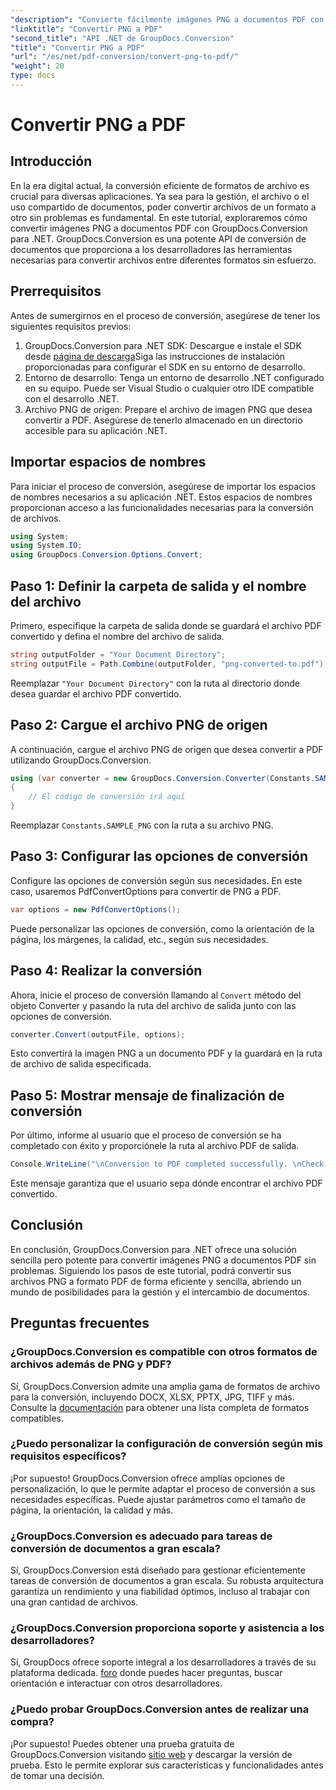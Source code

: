 ```yaml
---
"description": "Convierte fácilmente imágenes PNG a documentos PDF con GroupDocs.Conversion para .NET. Pasos sencillos para una conversión de formato de archivo fluida."
"linktitle": "Convertir PNG a PDF"
"second_title": "API .NET de GroupDocs.Conversion"
"title": "Convertir PNG a PDF"
"url": "/es/net/pdf-conversion/convert-png-to-pdf/"
"weight": 20
type: docs
---
```

# Convertir PNG a PDF

## Introducción
En la era digital actual, la conversión eficiente de formatos de archivo es crucial para diversas aplicaciones. Ya sea para la gestión, el archivo o el uso compartido de documentos, poder convertir archivos de un formato a otro sin problemas es fundamental. En este tutorial, exploraremos cómo convertir imágenes PNG a documentos PDF con GroupDocs.Conversion para .NET. GroupDocs.Conversion es una potente API de conversión de documentos que proporciona a los desarrolladores las herramientas necesarias para convertir archivos entre diferentes formatos sin esfuerzo.
## Prerrequisitos
Antes de sumergirnos en el proceso de conversión, asegúrese de tener los siguientes requisitos previos:
1. GroupDocs.Conversion para .NET SDK: Descargue e instale el SDK desde [página de descarga](https://releases.groupdocs.com/conversion/net/)Siga las instrucciones de instalación proporcionadas para configurar el SDK en su entorno de desarrollo.
2. Entorno de desarrollo: Tenga un entorno de desarrollo .NET configurado en su equipo. Puede ser Visual Studio o cualquier otro IDE compatible con el desarrollo .NET.
3. Archivo PNG de origen: Prepare el archivo de imagen PNG que desea convertir a PDF. Asegúrese de tenerlo almacenado en un directorio accesible para su aplicación .NET.

## Importar espacios de nombres
Para iniciar el proceso de conversión, asegúrese de importar los espacios de nombres necesarios a su aplicación .NET. Estos espacios de nombres proporcionan acceso a las funcionalidades necesarias para la conversión de archivos.
```csharp
using System;
using System.IO;
using GroupDocs.Conversion.Options.Convert;
```

## Paso 1: Definir la carpeta de salida y el nombre del archivo
Primero, especifique la carpeta de salida donde se guardará el archivo PDF convertido y defina el nombre del archivo de salida.
```csharp
string outputFolder = "Your Document Directory";
string outputFile = Path.Combine(outputFolder, "png-converted-to.pdf");
```
Reemplazar `"Your Document Directory"` con la ruta al directorio donde desea guardar el archivo PDF convertido.
## Paso 2: Cargue el archivo PNG de origen
A continuación, cargue el archivo PNG de origen que desea convertir a PDF utilizando GroupDocs.Conversion.
```csharp
using (var converter = new GroupDocs.Conversion.Converter(Constants.SAMPLE_PNG))
{
    // El código de conversión irá aquí
}
```
Reemplazar `Constants.SAMPLE_PNG` con la ruta a su archivo PNG.
## Paso 3: Configurar las opciones de conversión
Configure las opciones de conversión según sus necesidades. En este caso, usaremos PdfConvertOptions para convertir de PNG a PDF.
```csharp
var options = new PdfConvertOptions();
```
Puede personalizar las opciones de conversión, como la orientación de la página, los márgenes, la calidad, etc., según sus necesidades.
## Paso 4: Realizar la conversión
Ahora, inicie el proceso de conversión llamando al `Convert` método del objeto Converter y pasando la ruta del archivo de salida junto con las opciones de conversión.
```csharp
converter.Convert(outputFile, options);
```
Esto convertirá la imagen PNG a un documento PDF y la guardará en la ruta de archivo de salida especificada.
## Paso 5: Mostrar mensaje de finalización de conversión
Por último, informe al usuario que el proceso de conversión se ha completado con éxito y proporciónele la ruta al archivo PDF de salida.
```csharp
Console.WriteLine("\nConversion to PDF completed successfully. \nCheck output in {0}", outputFolder);
```
Este mensaje garantiza que el usuario sepa dónde encontrar el archivo PDF convertido.

## Conclusión
En conclusión, GroupDocs.Conversion para .NET ofrece una solución sencilla pero potente para convertir imágenes PNG a documentos PDF sin problemas. Siguiendo los pasos de este tutorial, podrá convertir sus archivos PNG a formato PDF de forma eficiente y sencilla, abriendo un mundo de posibilidades para la gestión y el intercambio de documentos.
## Preguntas frecuentes
### ¿GroupDocs.Conversion es compatible con otros formatos de archivos además de PNG y PDF?
Sí, GroupDocs.Conversion admite una amplia gama de formatos de archivo para la conversión, incluyendo DOCX, XLSX, PPTX, JPG, TIFF y más. Consulte la [documentación](https://tutorials.groupdocs.com/conversion/net/) para obtener una lista completa de formatos compatibles.
### ¿Puedo personalizar la configuración de conversión según mis requisitos específicos?
¡Por supuesto! GroupDocs.Conversion ofrece amplias opciones de personalización, lo que le permite adaptar el proceso de conversión a sus necesidades específicas. Puede ajustar parámetros como el tamaño de página, la orientación, la calidad y más.
### ¿GroupDocs.Conversion es adecuado para tareas de conversión de documentos a gran escala?
Sí, GroupDocs.Conversion está diseñado para gestionar eficientemente tareas de conversión de documentos a gran escala. Su robusta arquitectura garantiza un rendimiento y una fiabilidad óptimos, incluso al trabajar con una gran cantidad de archivos.
### ¿GroupDocs.Conversion proporciona soporte y asistencia a los desarrolladores?
Sí, GroupDocs ofrece soporte integral a los desarrolladores a través de su plataforma dedicada. [foro](https://forum.groupdocs.com/c/conversion/11) donde puedes hacer preguntas, buscar orientación e interactuar con otros desarrolladores.
### ¿Puedo probar GroupDocs.Conversion antes de realizar una compra?
¡Por supuesto! Puedes obtener una prueba gratuita de GroupDocs.Conversion visitando [sitio web](https://releases.groupdocs.com/) y descargar la versión de prueba. Esto le permite explorar sus características y funcionalidades antes de tomar una decisión.